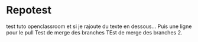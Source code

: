 # Repotest
test tuto openclassroom 
et si je rajoute du texte en dessous...
Puis une ligne pour le pull
Test de merge des branches
TEst de merge des branches 2.
